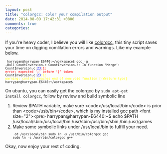 ```yaml
---
layout: post
title: "colorgcc: color your compilation output"
date: 2014-08-09 17:42:31 +0800
comments: true
categories: 
---
```


If you're heavy coder, I believe you will like [colorgcc](http://schlueters.de/colorgcc.html), this tiny script saves your time on digging comlilation errors and warnings.
Like my example below.

<font size="2"><pre>
harrypan@harrypan-E6440:~/workspace$ gcc -g -Wall CountInversion.c
CountInversion.c: In function ‘Merge’:
CountInversion.c:<font color="blue">23</font><font color="red">:1: error: expected ‘;’ before ‘}’ token</font>
CountInversion.c:<font color="blue">23</font><font color="yellow">:1: warning: control reaches end of non-void function [-Wreturn-type]</font>
harrypan@harrypan-E6440:~/workspace$
</pre></font>

On ubuntu, you can easily get the colorgcc by <code>sudo apt-get install colorgcc</code>, follow by review and build symbolic line

1. Review $PATH variable, make sure <code>/usr/local/bin</code> is prior than <code>/usb/bin</code>, which is my installed gcc path
<font size="2"><pre>
harrypan@harrypan-E6440:~$ echo $PATH
/usr/local/sbin:/usr/local/bin:/usr/sbin:/usr/bin:/sbin:/bin:/usr/games
</pre></font>
2. Make some symbolic links under /usr/local/bin to fulfill your need. 
<font size="2"><pre>
cd /usr/local/bin
sudo ln -s /usr/bin/colorgcc gcc
sudo ln -s /usr/bin/colorgcc g++
</pre></font>

Okay, now enjoy your rest of coding.

